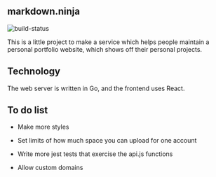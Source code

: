## markdown.ninja

![build-status](https://circleci.com/gh/colin353/markdown.ninja.png?style=shield)

This is a little project to make a service which helps people maintain
a personal portfolio website, which shows off their personal projects.

## Technology

The web server is written in Go, and the frontend uses React.

## To do list
  - Make more styles
  - Set limits of how much space you can upload for one account

  - Write more jest tests that exercise the api.js functions

  - Allow custom domains
